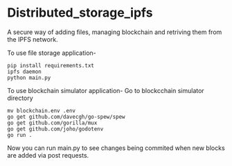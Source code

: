 # Distributed_storage_ipfs
A secure way of adding files, managing blockchain and retriving them from the IPFS network.

To use file storage application- 
```
pip install requirements.txt
ipfs daemon
python main.py
```
To use blockchain simulator application- 
Go to blockcchain simulator directory
```
mv blockchain.env .env
go get github.com/davecgh/go-spew/spew
go get github.com/gorilla/mux
go get github.com/joho/godotenv
go run .
```

Now you can run main.py to see changes being commited when new blocks are added via post requests.
